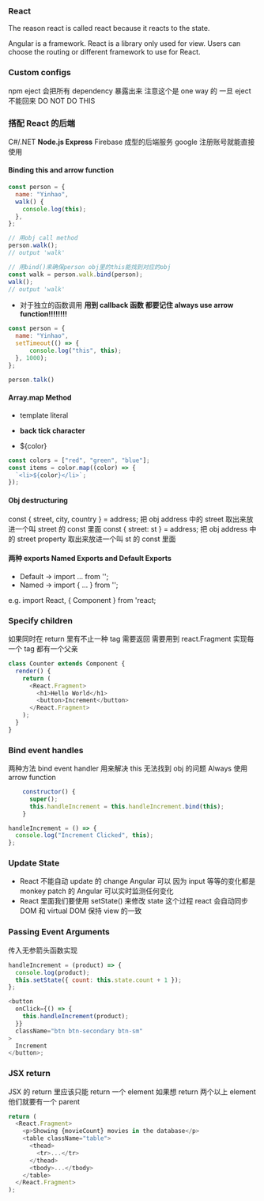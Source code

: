 ### React

The reason react is called react because it reacts to the state.

Angular is a framework. React is a library only used for view. Users can choose the routing or different framework to use for React.

### Custom configs

npm eject 会把所有 dependency 暴露出来 注意这个是 one way 的 一旦 eject 不能回来 DO NOT DO THIS

### 搭配 React 的后端

C#/.NET
**Node.js Express**
Firebase 成型的后端服务 google 注册账号就能直接使用

#### Binding this and arrow function

```js
const person = {
  name: "Yinhao",
  walk() {
    console.log(this);
  },
};

// 用obj call method
person.walk();
// output 'walk'

// 用bind()来确保person obj里的this能找到对应的obj
const walk = person.walk.bind(person);
walk();
// output 'walk'
```

- 对于独立的函数调用 **用到 callback 函数 都要记住 always use arrow function!!!!!!!!**

```js
const person = {
  name: "Yinhao",
  setTimeout(() => {
      console.log("this", this);
  }, 1000);
};

person.talk()
```

#### Array.map Method

- template literal

- **back tick character**

- \${color}

```js
const colors = ["red", "green", "blue"];
const items = color.map((color) => {
  `<li>${color}</li>`;
});
```

#### Obj destructuring

const { street, city, country } = address;
把 obj address 中的 street 取出来放进一个叫 street 的 const 里面
const { street: st } = address;
把 obj address 中的 street property 取出来放进一个叫 st 的 const 里面

#### 两种 exports Named Exports and Default Exports

- Default -> import ... from '';
- Named -> import { ... } from '';

e.g. import React, { Component } from 'react;

### Specify children

如果同时在 return 里有不止一种 tag 需要返回 需要用到 react.Fragment 实现每一个 tag 都有一个父亲

```js
class Counter extends Component {
  render() {
    return (
      <React.Fragment>
        <h1>Hello World</h1>
        <button>Increment</button>
      </React.Fragment>
    );
  }
}
```

### Bind event handles

两种方法 bind event handler 用来解决 this 无法找到 obj 的问题
Always 使用 arrow function

```js
    constructor() {
      super();
      this.handleIncrement = this.handleIncrement.bind(this);
    }
```

```js
handleIncrement = () => {
  console.log("Increment Clicked", this);
};
```

### Update State

- React 不能自动 update 的 change Angular 可以 因为 input 等等的变化都是 monkey patch 的 Angular 可以实时监测任何变化
- React 里面我们要使用 setState() 来修改 state 这个过程 react 会自动同步 DOM 和 virtual DOM 保持 view 的一致

### Passing Event Arguments

传入无参箭头函数实现

```js
handleIncrement = (product) => {
  console.log(product);
  this.setState({ count: this.state.count + 1 });
};

<button
  onClick={() => {
    this.handleIncrement(product);
  }}
  className="btn btn-secondary btn-sm"
>
  Increment
</button>;
```

### JSX return

JSX 的 return 里应该只能 return 一个 element 如果想 return 两个以上 element 他们就要有一个 parent

```js
return (
  <React.Fragment>
    <p>Showing {movieCount} movies in the database</p>
    <table className="table">
      <thead>
        <tr>...</tr>
      </thead>
      <tbody>...</tbody>
    </table>
  </React.Fragment>
);
```
